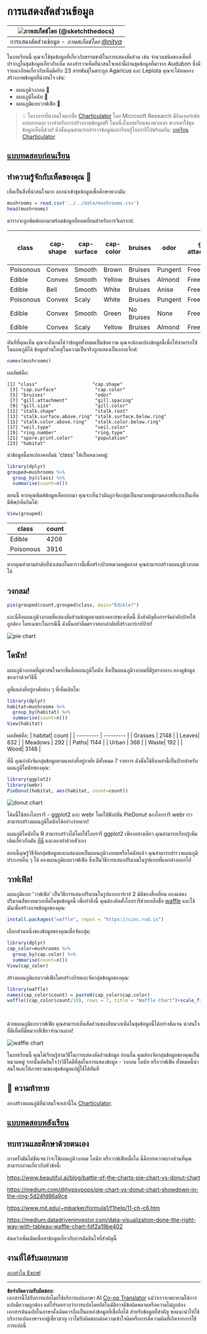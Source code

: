 <!--
CO_OP_TRANSLATOR_METADATA:
{
  "original_hash": "47028abaaafa2bcb1079702d20569066",
  "translation_date": "2025-08-26T23:13:53+00:00",
  "source_file": "3-Data-Visualization/R/11-visualization-proportions/README.md",
  "language_code": "th"
}
-->
# การแสดงสัดส่วนข้อมูล

|![ภาพสเก็ตช์โดย [(@sketchthedocs)](https://sketchthedocs.dev)](../../../sketchnotes/11-Visualizing-Proportions.png)|
|:---:|
|การแสดงสัดส่วนข้อมูล - _ภาพสเก็ตช์โดย [@nitya](https://twitter.com/nitya)_ |

ในบทเรียนนี้ คุณจะใช้ชุดข้อมูลที่เกี่ยวกับธรรมชาติในการแสดงสัดส่วน เช่น จำนวนชนิดของเห็ดที่ปรากฏในชุดข้อมูลเกี่ยวกับเห็ด ลองสำรวจเห็ดที่น่าสนใจเหล่านี้ผ่านชุดข้อมูลที่มาจาก Audubon ซึ่งมีรายละเอียดเกี่ยวกับเห็ดมีครีบ 23 สายพันธุ์ในตระกูล Agaricus และ Lepiota คุณจะได้ทดลองสร้างภาพข้อมูลที่น่าสนใจ เช่น:

- แผนภูมิวงกลม 🥧
- แผนภูมิโดนัท 🍩
- แผนภูมิแบบวาฟเฟิล 🧇

> 💡 โครงการที่น่าสนใจมากชื่อ [Charticulator](https://charticulator.com) โดย Microsoft Research มีอินเทอร์เฟซแบบลากและวางสำหรับการสร้างภาพข้อมูลฟรี ในหนึ่งในบทเรียนของพวกเขา พวกเขาใช้ชุดข้อมูลเห็ดนี้ด้วย! ดังนั้นคุณสามารถสำรวจข้อมูลและเรียนรู้ไลบรารีไปพร้อมกัน: [บทเรียน Charticulator](https://charticulator.com/tutorials/tutorial4.html)

## [แบบทดสอบก่อนเรียน](https://purple-hill-04aebfb03.1.azurestaticapps.net/quiz/20)

## ทำความรู้จักกับเห็ดของคุณ 🍄

เห็ดเป็นสิ่งที่น่าสนใจมาก ลองนำเข้าชุดข้อมูลเพื่อศึกษาพวกมัน:

```r
mushrooms = read.csv('../../data/mushrooms.csv')
head(mushrooms)
```
ตารางจะถูกพิมพ์ออกมาพร้อมข้อมูลที่ยอดเยี่ยมสำหรับการวิเคราะห์:


| class     | cap-shape | cap-surface | cap-color | bruises | odor    | gill-attachment | gill-spacing | gill-size | gill-color | stalk-shape | stalk-root | stalk-surface-above-ring | stalk-surface-below-ring | stalk-color-above-ring | stalk-color-below-ring | veil-type | veil-color | ring-number | ring-type | spore-print-color | population | habitat |
| --------- | --------- | ----------- | --------- | ------- | ------- | --------------- | ------------ | --------- | ---------- | ----------- | ---------- | ------------------------ | ------------------------ | ---------------------- | ---------------------- | --------- | ---------- | ----------- | --------- | ----------------- | ---------- | ------- |
| Poisonous | Convex    | Smooth      | Brown     | Bruises | Pungent | Free            | Close        | Narrow    | Black      | Enlarging   | Equal      | Smooth                   | Smooth                   | White                  | White                  | Partial   | White      | One         | Pendant   | Black             | Scattered  | Urban   |
| Edible    | Convex    | Smooth      | Yellow    | Bruises | Almond  | Free            | Close        | Broad     | Black      | Enlarging   | Club       | Smooth                   | Smooth                   | White                  | White                  | Partial   | White      | One         | Pendant   | Brown             | Numerous   | Grasses |
| Edible    | Bell      | Smooth      | White     | Bruises | Anise   | Free            | Close        | Broad     | Brown      | Enlarging   | Club       | Smooth                   | Smooth                   | White                  | White                  | Partial   | White      | One         | Pendant   | Brown             | Numerous   | Meadows |
| Poisonous | Convex    | Scaly       | White     | Bruises | Pungent | Free            | Close        | Narrow    | Brown      | Enlarging   | Equal      | Smooth                   | Smooth                   | White                  | White                  | Partial   | White      | One         | Pendant   | Black             | Scattered  | Urban 
| Edible | Convex       |Smooth       | Green     | No Bruises| None   |Free            | Crowded       | Broad     | Black      | Tapering   | Equal      |  Smooth | Smooth                    | White                 | White                  | Partial    | White     | One         | Evanescent | Brown             | Abundant | Grasses
|Edible  |  Convex      | Scaly   | Yellow         | Bruises  | Almond  | Free | Close  |   Broad   |   Brown  | Enlarging   |   Club                      | Smooth                  | Smooth    | White                 |  White                | Partial      | White    |  One  |  Pendant | Black   | Numerous | Grasses
      
ทันทีที่คุณเห็น คุณจะสังเกตได้ว่าข้อมูลทั้งหมดเป็นข้อความ คุณจะต้องแปลงข้อมูลนี้เพื่อให้สามารถใช้ในแผนภูมิได้ ข้อมูลส่วนใหญ่ในความเป็นจริงถูกแสดงเป็นออบเจ็กต์:

```r
names(mushrooms)
```

ผลลัพธ์คือ:

```output
[1] "class"                    "cap.shape"               
 [3] "cap.surface"              "cap.color"               
 [5] "bruises"                  "odor"                    
 [7] "gill.attachment"          "gill.spacing"            
 [9] "gill.size"                "gill.color"              
[11] "stalk.shape"              "stalk.root"              
[13] "stalk.surface.above.ring" "stalk.surface.below.ring"
[15] "stalk.color.above.ring"   "stalk.color.below.ring"  
[17] "veil.type"                "veil.color"              
[19] "ring.number"              "ring.type"               
[21] "spore.print.color"        "population"              
[23] "habitat"            
```
นำข้อมูลนี้มาแปลงคอลัมน์ 'class' ให้เป็นหมวดหมู่:

```r
library(dplyr)
grouped=mushrooms %>%
  group_by(class) %>%
  summarise(count=n())
```


ตอนนี้ หากคุณพิมพ์ข้อมูลเห็ดออกมา คุณจะเห็นว่ามันถูกจัดกลุ่มเป็นหมวดหมู่ตามคลาสที่แบ่งเป็นเห็ดมีพิษ/เห็ดกินได้:
```r
View(grouped)
```


| class | count |
| --------- | --------- |
| Edible | 4208 |
| Poisonous| 3916 |



หากคุณทำตามลำดับที่นำเสนอในตารางนี้เพื่อสร้างป้ายหมวดหมู่คลาส คุณสามารถสร้างแผนภูมิวงกลมได้ 

## วงกลม!

```r
pie(grouped$count,grouped$class, main="Edible?")
```
และนี่คือแผนภูมิวงกลมที่แสดงสัดส่วนข้อมูลตามสองคลาสของเห็ดนี้ สิ่งสำคัญคือการจัดลำดับป้ายให้ถูกต้อง โดยเฉพาะในกรณีนี้ ดังนั้นอย่าลืมตรวจสอบลำดับที่สร้างอาร์เรย์ป้าย!

![pie chart](../../../../../translated_images/pie1-wb.685df063673751f4b0b82127f7a52c7f9a920192f22ae61ad28412ba9ace97bf.th.png)

## โดนัท!

แผนภูมิวงกลมที่ดูน่าสนใจมากขึ้นคือแผนภูมิโดนัท ซึ่งเป็นแผนภูมิวงกลมที่มีรูตรงกลาง ลองดูข้อมูลของเราด้วยวิธีนี้

ดูที่แหล่งที่อยู่อาศัยต่าง ๆ ที่เห็ดเติบโต:

```r
library(dplyr)
habitat=mushrooms %>%
  group_by(habitat) %>%
  summarise(count=n())
View(habitat)
```
ผลลัพธ์คือ:
| habitat| count |
| --------- | --------- |
| Grasses    | 2148 |
| Leaves| 832 |
| Meadows    | 292 |
| Paths| 1144 |
| Urban    | 368 |
| Waste| 192 |
| Wood| 3148 |


ที่นี่ คุณกำลังจัดกลุ่มข้อมูลตามแหล่งที่อยู่อาศัย มีทั้งหมด 7 รายการ ดังนั้นใช้สิ่งเหล่านี้เป็นป้ายสำหรับแผนภูมิโดนัทของคุณ:

```r
library(ggplot2)
library(webr)
PieDonut(habitat, aes(habitat, count=count))
```

![donut chart](../../../../../translated_images/donut-wb.34e6fb275da9d834c2205145e39a3de9b6878191dcdba6f7a9e85f4b520449bc.th.png)

โค้ดนี้ใช้สองไลบรารี - ggplot2 และ webr โดยใช้ฟังก์ชัน PieDonut ของไลบรารี webr เราสามารถสร้างแผนภูมิโดนัทได้อย่างง่ายดาย!

แผนภูมิโดนัทใน R สามารถสร้างได้โดยใช้ไลบรารี ggplot2 เพียงอย่างเดียว คุณสามารถเรียนรู้เพิ่มเติมเกี่ยวกับมัน [ที่นี่](https://www.r-graph-gallery.com/128-ring-or-donut-plot.html) และลองทำด้วยตัวเอง

ตอนนี้คุณรู้วิธีจัดกลุ่มข้อมูลและแสดงผลเป็นแผนภูมิวงกลมหรือโดนัทแล้ว คุณสามารถสำรวจแผนภูมิประเภทอื่น ๆ ได้ ลองแผนภูมิแบบวาฟเฟิล ซึ่งเป็นวิธีการแสดงปริมาณในรูปแบบที่แตกต่างออกไป
## วาฟเฟิล!

แผนภูมิแบบ 'วาฟเฟิล' เป็นวิธีการแสดงปริมาณในรูปแบบอาร์เรย์ 2 มิติของสี่เหลี่ยม ลองแสดงปริมาณสีของหมวกเห็ดในชุดข้อมูลนี้ เพื่อทำสิ่งนี้ คุณต้องติดตั้งไลบรารีช่วยเหลือชื่อ [waffle](https://cran.r-project.org/web/packages/waffle/waffle.pdf) และใช้มันเพื่อสร้างภาพข้อมูลของคุณ:

```r
install.packages("waffle", repos = "https://cinc.rud.is")
```

เลือกส่วนหนึ่งของข้อมูลของคุณเพื่อจัดกลุ่ม:

```r
library(dplyr)
cap_color=mushrooms %>%
  group_by(cap.color) %>%
  summarise(count=n())
View(cap_color)
```

สร้างแผนภูมิแบบวาฟเฟิลโดยสร้างป้ายและจัดกลุ่มข้อมูลของคุณ:

```r
library(waffle)
names(cap_color$count) = paste0(cap_color$cap.color)
waffle((cap_color$count/10), rows = 7, title = "Waffle Chart")+scale_fill_manual(values=c("brown", "#F0DC82", "#D2691E", "green", 
                                                                                     "pink", "purple", "red", "grey", 
                                                                                     "yellow","white"))
```

ด้วยแผนภูมิแบบวาฟเฟิล คุณสามารถเห็นสัดส่วนของสีหมวกเห็ดในชุดข้อมูลนี้ได้อย่างชัดเจน น่าสนใจที่มีเห็ดที่มีหมวกสีเขียวจำนวนมาก!

![waffle chart](../../../../../translated_images/waffle.aaa75c5337735a6ef32ace0ffb6506ef49e5aefe870ffd72b1bb080f4843c217.th.png)

ในบทเรียนนี้ คุณได้เรียนรู้สามวิธีในการแสดงสัดส่วนข้อมูล ก่อนอื่น คุณต้องจัดกลุ่มข้อมูลของคุณเป็นหมวดหมู่ จากนั้นตัดสินใจว่าวิธีใดดีที่สุดในการแสดงข้อมูล - วงกลม โดนัท หรือวาฟเฟิล ทั้งหมดนี้น่าสนใจและให้ภาพรวมของชุดข้อมูลแก่ผู้ใช้ได้ทันที

## 🚀 ความท้าทาย

ลองสร้างแผนภูมิที่น่าสนใจเหล่านี้ใน [Charticulator](https://charticulator.com).
## [แบบทดสอบหลังเรียน](https://purple-hill-04aebfb03.1.azurestaticapps.net/quiz/21)

## ทบทวนและศึกษาด้วยตนเอง

บางครั้งมันไม่ชัดเจนว่าจะใช้แผนภูมิวงกลม โดนัท หรือวาฟเฟิลเมื่อใด นี่คือบทความบางส่วนที่คุณสามารถอ่านเกี่ยวกับหัวข้อนี้:

https://www.beautiful.ai/blog/battle-of-the-charts-pie-chart-vs-donut-chart

https://medium.com/@hypsypops/pie-chart-vs-donut-chart-showdown-in-the-ring-5d24fd86a9ce

https://www.mit.edu/~mbarker/formula1/f1help/11-ch-c6.htm

https://medium.datadriveninvestor.com/data-visualization-done-the-right-way-with-tableau-waffle-chart-fdf2a19be402

ค้นคว้าเพิ่มเติมเพื่อหาข้อมูลเกี่ยวกับการตัดสินใจที่สำคัญนี้
## งานที่ได้รับมอบหมาย

[ลองทำใน Excel](assignment.md)

---

**ข้อจำกัดความรับผิดชอบ**:  
เอกสารนี้ได้รับการแปลโดยใช้บริการแปลภาษา AI [Co-op Translator](https://github.com/Azure/co-op-translator) แม้ว่าเราจะพยายามให้การแปลมีความถูกต้อง แต่โปรดทราบว่าการแปลโดยอัตโนมัติอาจมีข้อผิดพลาดหรือความไม่ถูกต้อง เอกสารต้นฉบับในภาษาดั้งเดิมควรถือเป็นแหล่งข้อมูลที่เชื่อถือได้ สำหรับข้อมูลที่สำคัญ ขอแนะนำให้ใช้บริการแปลภาษาจากผู้เชี่ยวชาญ เราไม่รับผิดชอบต่อความเข้าใจผิดหรือการตีความผิดที่เกิดจากการใช้การแปลนี้